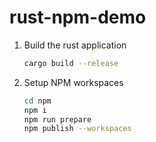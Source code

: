 # rust-npm-demo

1. Build the rust application
   ```bash
   cargo build --release
   ```
2. Setup NPM workspaces
   ```bash
   cd npm
   npm i
   npm run prepare
   npm publish --workspaces
   ```
